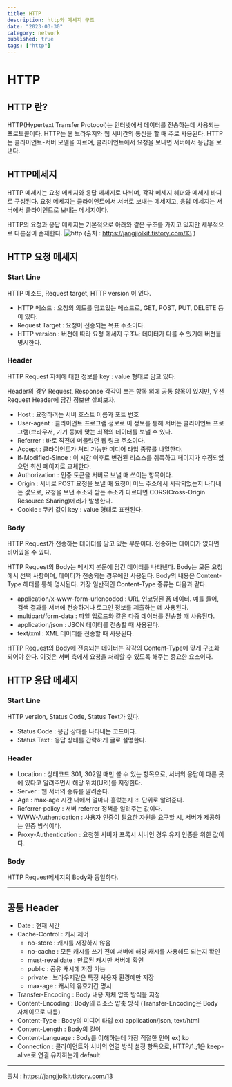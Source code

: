 ```yaml
---
title: HTTP
description: http와 메세지 구조
date: "2023-03-30"
category: network
published: true
tags: ["http"]
---
```


# HTTP

## HTTP 란?

HTTP(Hypertext Transfer Protocol)는 인터넷에서 데이터를 전송하는데 사용되는 프로토콜이다. HTTP는 웹 브라우저와 웹 서버간의 통신을 할 때 주로 사용된다. HTTP는 클라이언트-서버 모델을 따르며, 클라이언트에서 요청을 보내면 서버에서 응답을 보낸다.

## HTTP메세지

HTTP 메세지는 요청 메세지와 응답 메세지로 나뉘며, 각각 메세지 헤더와 메세지 바디로 구성된다. 요청 메세지는 클라이언트에서 서버로 보내는 메세지고, 응답 메세지는 서버에서 클라이언트로 보내는 메세지이다.
</br>

HTTP의 요청과 응답 메세지는 기본적으로 아래와 같은 구조를 가지고 있지만 세부적으로 다른점이 존재한다.
![http](https://img1.daumcdn.net/thumb/R1280x0/?scode=mtistory2&fname=https%3A%2F%2Fblog.kakaocdn.net%2Fdn%2F48K5Q%2FbtrzEAGXwPY%2FCqZn828LgoUVvu5iEU3NOk%2Fimg.png)
(출처 : https://jangjjolkit.tistory.com/13 )

## HTTP 요청 메세지

### Start Line

HTTP 메소드, Request target, HTTP version 이 있다.

- HTTP 메소드 : 요청의 의도를 담고있는 메소드로, GET, POST, PUT, DELETE 등이 있다.
- Request Target : 요청이 전송되는 목표 주소이다.
- HTTP version : 버전에 따라 요청 메세지 구조나 데이터가 다를 수 있기에 버전을 명시한다.

### Header

HTTP Request 자체에 대한 정보를 key : value 형태로 담고 있다.
</br>

Header의 경우 Request, Response 각각이 쓰는 항목 외에 공통 항목이 있지만, 우선 Request Header에 담긴 정보만 살펴보자.

- Host : 요청하려는 서버 호스트 이름과 포트 번호
- User-agent : 클라이언트 프로그램 정보로 이 정보를 통해 서버는 클라이언트 프로그램(브라우저, 기기 등)에 맞는 최적의 데이터를 보낼 수 있다.
- Referrer : 바로 직전에 머물렀던 웹 링크 주소이다.
- Accept : 클라이언트가 처리 가능한 미디어 타입 종류를 나열한다.
- If-Modified-Since : 이 시간 이후로 변경된 리소스를 취득하고 페이지가 수정되었으면 최신 페이지로 교체한다.
- Authorization : 인증 토큰을 서버로 보낼 때 쓰이는 항목이다.
- Origin : 서버로 POST 요청을 보낼 때 요청이 어느 주소에서 시작되었는지 나타내는 값으로, 요청을 보낸 주소와 받는 주소가 다르다면 CORS(Cross-Origin Resource Sharing)에러가 발생한다.
- Cookie : 쿠키 값이 key : value 형태로 표현된다.

### Body

HTTP Request가 전송하는 데이터를 담고 있는 부분이다. 전송하는 데이터가 없다면 비어있을 수 있다.
</br>

HTTP Request의 Body는 메시지 본문에 담긴 데이터를 나타낸다. Body는 모든 요청에서 선택 사항이며, 데이터가 전송되는 경우에만 사용된다. Body의 내용은 Content-Type 헤더를 통해 명시된다. 가장 일반적인 Content-Type 종류는 다음과 같다.

- application/x-www-form-urlencoded : URL 인코딩된 폼 데이터. 예를 들어, 검색 결과를 서버에 전송하거나 로그인 정보를 제출하는 데 사용된다.
- multipart/form-data : 파일 업로드와 같은 다중 데이터를 전송할 때 사용된다.
- application/json : JSON 데이터를 전송할 때 사용된다.
- text/xml : XML 데이터를 전송할 때 사용된다.

HTTP Request의 Body에 전송되는 데이터는 각각의 Content-Type에 맞게 구조화되어야 한다. 이것은 서버 측에서 요청을 처리할 수 있도록 해주는 중요한 요소이다.

## HTTP 응답 메세지

### Start Line

HTTP version, Status Code, Status Text가 있다.

- Status Code : 응답 상태를 나타내는 코드이다.
- Status Text : 응답 상태를 간략하게 글로 설명한다.

### Header

- Location : 상태코드 301, 302일 때만 볼 수 있는 항목으로, 서버의 응답이 다른 곳에 있다고 알려주면서 해당 위치(URI)를 지정한다.
- Server : 웹 서버의 종류를 알려준다.
- Age : max-age 시간 내에서 얼마나 흘렀는지 초 단위로 알려준다.
- Referrer-policy : 서버 referrer 정책을 알려주는 값이다.
- WWW-Authentication : 사용자 인증이 필요한 자원을 요구할 시, 서버가 제공하는 인증 방식이다.
- Proxy-Authentication : 요청한 서버가 프록시 서버인 경우 유저 인증을 위한 값이다.

### Body

HTTP Request메세지의 Body와 동일하다.

---

## 공통 Header

- Date : 현재 시간
- Cache-Control : 캐시 제어
  - no-store : 캐시를 저장하지 않음
  - no-cache : 모든 캐시를 쓰기 전에 서버에 해당 캐시를 사용해도 되는지 확인
  - must-revalidate : 만료된 캐시만 서버에 확인
  - public : 공유 캐시에 저장 가능
  - private : 브라우저같은 특정 사용자 환경에만 저장
  - max-age : 캐시의 유효기간 명시
- Transfer-Encoding : Body 내용 자체 압축 방식을 지정
- Content-Encoding : Body의 리소스 압축 방식 (Transfer-Encoding은 Body 자체이므로 다름)
- Content-Type : Body의 미디어 타입 ex) application/json, text/html
- Content-Length : Body의 길이
- Content-Language : Body를 이해하는데 가장 적절한 언어 ex) ko
- Connection : 클라이언트와 서버의 연결 방식 설정 항목으로, HTTP/1.;1은 keep-alive로 연결 유지하는게 default

---

출처 : https://jangjjolkit.tistory.com/13
